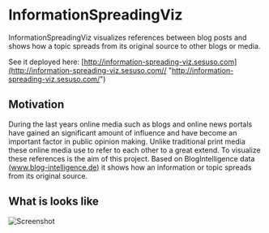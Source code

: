 InformationSpreadingViz
================

InformationSpreadingViz visualizes references between blog posts and shows how a topic spreads from its original source to other blogs or media.

See it deployed here: [http://information-spreading-viz.sesuso.com](http://information-spreading-viz.sesuso.com// "http://information-spreading-viz.sesuso.com/") 

Motivation
---------------

During the last years online media such as blogs and online news portals have gained an significant amount of influence and have become an important factor in public opinion making.
Unlike traditional print media these online media use to refer to each other to a great extend.
To visualize these references is the aim of this project.
Based on BlogIntelligence data [(www.blog-intelligence.de)](http://www.blog-intelligence.de/ "www.blog-intelligence.de") it shows how an information or topic spreads from its original source.

What is looks like
-----------------
![Screenshot](https://raw.github.com/Dieckhoff/InformationSpreadingViz/master/screenshot.jpg)

